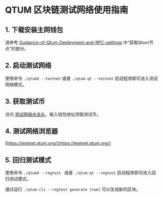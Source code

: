 # QTUM 区块链测试网络使用指南

## 1. 下载安装主网钱包
请参考 [Guidance-of-Qtum-Deployment-and-RPC-settings](https://github.com/qtumproject/documents/blob/master/zh/Guidance-of-Qtum-Deployment-and-RPC-settings.md) 中“获取Qtum节点”的部分。

## 2. 启动测试网络
使用命令 `./qtumd --testnet` 或者 `./qtum-qt --testnet` 启动程序即可进入测试网络模式。

## 3. 获取测试币
访问 [测试网络水龙头](https://testnet-faucet.qtum.info/)，输入钱包地址领取测试币。

## 4. 测试网络浏览器
[https://testnet.qtum.org/](https://testnet.qtum.org/)

## 5. 回归测试模式
使用命令 `./qtumd --regtest ` 或者 `./qtum-qt --regtest` 启动程序即可进入回归测试模式。

通过运行 `./qtum-cli --regtest generate [num]` 可以生成新的区块。





